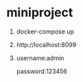 # miniproject

1. docker-compose up

2. http://localhost:8099

3. username:admin

   password:123456